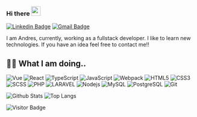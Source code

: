 ### Hi there <img src="https://media.giphy.com/media/hvRJCLFzcasrR4ia7z/giphy.gif" width="25px">

<!--
**andrespaucar/andrespaucar** is a ✨ _special_ ✨ repository because its `README.md` (this file) appears on your GitHub profile.

Here are some ideas to get you started:

- 🔭 I’m currently working on ...
- 🌱 I’m currently learning ...
- 👯 I’m looking to collaborate on ...
- 🤔 I’m looking for help with ...
- 💬 Ask me about ...
- 📫 How to reach me: ...
- 😄 Pronouns: ...
- ⚡ Fun fact: ...
-->
[![Linkedin Badge](https://img.shields.io/badge/-andres-blue?style=flat&logo=Linkedin&logoColor=white&link=https://www.linkedin.com/in/andres-paucar/)](https://www.linkedin.com/in/andres-paucar/)
[![Gmail Badge](https://img.shields.io/badge/-sjandres184@gmail.com-BB001B?style=flat&logo=Gmail&logoColor=white&link=mailto:sjandres184@gmail.com)](mailto:sjandres184@gmail.com)

I am Andres, currently, working as a fullstack developer. I like to learn new technologies. If you have an idea feel free to contact me!!

## 👨‍💻 What I am doing..
![Vue](https://img.shields.io/badge/vue-2.x-brightgreen.svg)
![React](https://img.shields.io/badge/-React-323330?style=flat&logo=react&logoColor=white)
![TypeScript](https://img.shields.io/badge/-TypeScript-007ACC?style=flat&logo=typescript&logoColor=white)
![JavaScript](https://img.shields.io/badge/-JavaScript-EFD81D?style=flat&logo=javascript&logoColor=white)
![Webpack](https://img.shields.io/badge/-Webpack-1B74BA?style=flat&logo=webpack&logoColor=white)
![HTML5](https://img.shields.io/badge/-HTML5-f06529?style=flat&logo=html5&logoColor=white)
![CSS3](https://img.shields.io/badge/-CSS3-264de4?style=flat&logo=css3&logoColor=white)
![SCSS](https://img.shields.io/badge/-SCSS-CC6699?style=flat&logo=sass&logoColor=white)
![PHP](https://img.shields.io/badge/-PHP-5D7EB5?style=flat&logo=php&logoColor=white)
![LARAVEL](https://img.shields.io/badge/-Laravel-E8392C?style=flat&logo=laravel&logoColor=white)
![Nodejs](https://img.shields.io/badge/-Nodejs-68a063?style=flat&logo=Node.js&logoColor=white)
![MySQL](https://img.shields.io/badge/-MySQL-00758F?style=flat&logo=mysql&logoColor=white)
![PostgreSQL](https://img.shields.io/badge/-PostgreSQL-336791?style=flat&logo=postgresql&logoColor=white)
![Git](https://img.shields.io/badge/-Git-f34f29?style=flat&logo=git&logoColor=white)

![Github Stats](https://github-readme-stats.vercel.app/api?username=AndresPaucar&count_private=true&show_icons=true&include_all_commits=true&custom_title=andrespaucar%27s%20github%20stats&hide_border=true&line_height=28)
![Top Langs](https://github-readme-stats.vercel.app/api/top-langs/?username=andrespaucar&count_private=true&show_icons=true&include_all_commits=true&layout=compact&hide_border=true&langs_count=10)

![Visitor Badge](https://visitor-badge.laobi.icu/badge?page_id=andrespaucar)
